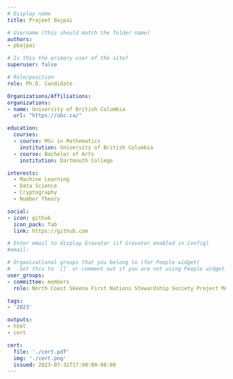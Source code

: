 ```yaml
---
# Display name
title: Prajeet Bajpai

# Username (this should match the folder name)
authors:
- pbajpai

# Is this the primary user of the site?
superuser: false

# Role/position
role: Ph.D. Candidate

Organizations/Affiliations:
organizations:
- name: University of British Columbia
  url: "https://ubc.ca/"

education:
  courses:
  - course: MSc in Mathematics
    institution: University of British Columbia
  - course: Bachelor of Arts
    institution: Dartmouth College

interests:
  - Machine Learning
  - Data Science
  - Cryptography
  - Number Theory

social:
- icon: github
  icon_pack: fab
  link: https://github.com

# Enter email to display Gravatar (if Gravatar enabled in Config)
#email:

# Organizational groups that you belong to (for People widget)
#   Set this to `[]` or comment out if you are not using People widget.
user_groups:
- committee: members
  role: North Coast Skeena First Nations Stewardship Society Project Member

tags:
- '2023'

outputs:
- html
- cert

cert:
  file: './cert.pdf'
  img: './cert.png'
  issued: 2023-07-31T17:00:00-08:00
---
```

